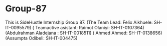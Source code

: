 # Group-87
This is SideHustle Internship Group 87. (The Team Lead: Felix Aikhuele: SH-IT-0095579) ( Teamactive asistant: Raimot Olaniyi: SH-IT-0107364) (Abdulrahman Aladejana : SH-IT-0018511) ( Ahmed Ahmed: SH-IT-0138656) (Assumpta Odibeli: SH-IT-004475)
